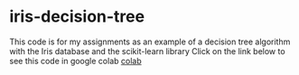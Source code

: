 # iris-decision-tree
This code is for my assignments as an example of a decision tree algorithm with the Iris database and the scikit-learn library
Click on the link below to see this code in google colab
[colab](https://bit.ly/3bpqyXo)
